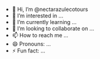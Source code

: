 - 👋 Hi, I’m @nectarazulecotours
- 👀 I’m interested in ...
- 🌱 I’m currently learning ...
- 💞️ I’m looking to collaborate on ...
- 📫 How to reach me ...
- 😄 Pronouns: ...
- ⚡ Fun fact: ...

<!---
nectarazulecotours/nectarazulecotours is a ✨ special ✨ repository because its `README.md` (this file) appears on your GitHub profile.
You can click the Preview link to take a look at your changes.
--->
